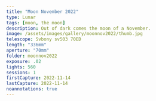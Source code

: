 ```yaml
---
title: "Moon November 2022"
type: Lunar
tags: [moon, the moon]
description: Out of dark comes the moon of a November.
image: /assets/images/gallery/moonnov2022/thumb.jpg
telescope: Svbony sv503 70ED
length: "336mm"
aperture: "70mm"
folder: moonnov2022
exposure: .02
lights: 560
sessions: 1
firstCapture: 2022-11-14
lastCapture: 2022-11-14
noannotations: true
---
```

